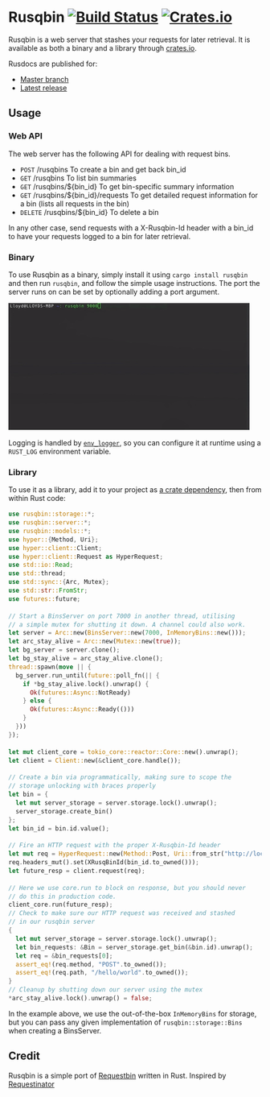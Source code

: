 # Rusqbin [![Build Status](https://travis-ci.org/lloydmeta/rusqbin.svg?branch=master)](https://travis-ci.org/lloydmeta/rusqbin) [![Crates.io](https://img.shields.io/crates/v/rusqbin.svg)](https://crates.io/crates/rusqbin)

Rusqbin is a web server that stashes your requests for later retrieval. It is available as
both a binary and a library through [crates.io](https://crates.io/crates/rusqbin).

Rusdocs are published for:
* [Master branch](http://beachape.com/rusqbin)
* [Latest release](https://docs.rs/rusqbin)

## Usage

### Web API

The web server has the following API for dealing with request bins.

  - `POST`    /rusqbins                    To create a bin and get back bin_id
  - `GET`     /rusqbins                    To list bin summaries
  - `GET`     /rusqbins/${bin_id}          To get bin-specific summary information
  - `GET`     /rusqbins/${bin_id}/requests To get detailed request information for a bin (lists all requests in the bin)
  - `DELETE`  /rusqbins/${bin_id}          To delete a bin

In any other case, send requests with a X-Rusqbin-Id header with a
bin_id to have your requests logged to a bin for later retrieval.

### Binary

To use Rusqbin as a binary, simply install it using `cargo install rusqbin` and then run `rusqbin`,
and follow the simple usage instructions. The port the server runs on can be set by optionally adding a port argument.

![Binary usage demo](https://raw.githubusercontent.com/lloydmeta/rusqbin/master/rusqbin-demo.gif)

Logging is handled by [`env_logger`](https://github.com/rust-lang-nursery/log), so you can configure it at runtime using
a `RUST_LOG` environment variable.

### Library

To use it as a library, add it to your project as [a crate dependency](https://crates.io/crates/rusqbin), then from within Rust code:

```rust
use rusqbin::storage::*;
use rusqbin::server::*;
use rusqbin::models::*;
use hyper::{Method, Uri};
use hyper::client::Client;
use hyper::client::Request as HyperRequest;
use std::io::Read;
use std::thread;
use std::sync::{Arc, Mutex};
use std::str::FromStr;
use futures::future;

// Start a BinsServer on port 7000 in another thread, utilising
// a simple mutex for shutting it down. A channel could also work.
let server = Arc::new(BinsServer::new(7000, InMemoryBins::new()));
let arc_stay_alive = Arc::new(Mutex::new(true));
let bg_server = server.clone();
let bg_stay_alive = arc_stay_alive.clone();
thread::spawn(move || {
  bg_server.run_until(future::poll_fn(|| {
    if *bg_stay_alive.lock().unwrap() {
      Ok(futures::Async::NotReady)
    } else {
      Ok(futures::Async::Ready(()))
    }
  }))
});

let mut client_core = tokio_core::reactor::Core::new().unwrap();
let client = Client::new(&client_core.handle());

// Create a bin via programmatically, making sure to scope the
// storage unlocking with braces properly
let bin = {
  let mut server_storage = server.storage.lock().unwrap();
  server_storage.create_bin()
};
let bin_id = bin.id.value();

// Fire an HTTP request with the proper X-Rusqbin-Id header
let mut req = HyperRequest::new(Method::Post, Uri::from_str("http://localhost:7000/hello/world").unwrap());
req.headers_mut().set(XRusqBinId(bin_id.to_owned()));
let future_resp = client.request(req);

// Here we use core.run to block on response, but you should never
// do this in production code.
client_core.run(future_resp);
// Check to make sure our HTTP request was received and stashed
// in our rusqbin server
{
  let mut server_storage = server.storage.lock().unwrap();
  let bin_requests: &Bin = server_storage.get_bin(&bin.id).unwrap();
  let req = &bin_requests[0];
  assert_eq!(req.method, "POST".to_owned());
  assert_eq!(req.path, "/hello/world".to_owned());
}
// Cleanup by shutting down our server using the mutex
*arc_stay_alive.lock().unwrap() = false;
```

In the example above, we use the out-of-the-box `InMemoryBins` for storage, but you can pass any given implementation of
`rusqbin::storage::Bins` when creating a BinsServer.

## Credit

Rusqbin is a simple port of [Requestbin](https://requestb.in/) written in Rust. Inspired by [Requestinator](https://github.com/DonMcNamara/requestinator)
